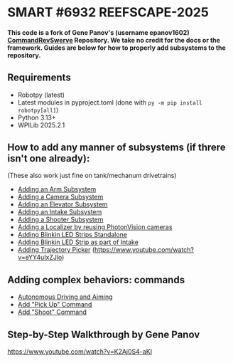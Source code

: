 # SMART #6932 REEFSCAPE-2025
#### This code is a fork of Gene Panov's (username epanov1602) [CommandRevSwerve](https://github.com/epanov1602/CommandRevSwerve) Repository. We take no credit for the docs or the framework. Guides are below for how to properly add subsystems to the repository.

## Requirements
- Robotpy (latest)
- Latest modules in pyproject.toml (done with `py -m pip install robotpy[all]`)
- Python 3.13+
- WPILib 2025.2.1

## How to add any manner of subsystems (if threre isn't one already):
(These also work just fine on tank/mechanum drivetrains)
- [Adding an Arm Subsystem](docs/Adding_Arm.md)
- [Adding a Camera Subsystem](docs/Adding_Camera.md)
- [Adding an Elevator Subsystem](docs/Adding_Elevator.md)
- [Adding an Intake Subsystem](docs/Adding_Intake.md)
- [Adding a Shooter Subsystem](docs/Adding_Shooter.md)
- [Adding a Localizer by reusing PhotonVision cameras](docs/Adding_Localizer.md)
- [Adding Blinkin LED Strips Standalone](docs/Adding_Blinkin_LED_Strip.md)
- [Adding Blinkin LED Strip as part of Intake](docs/Adding_Blinkin_LED_Strip_into_Intake.md)
- [Adding Trajectory Picker](docs/Adding_TrajectoryPicker.md) (https://www.youtube.com/watch?v=eYY4uIxZJlo)

## Adding complex behaviors: commands
- [Autonomous Driving and Aiming](docs/Command_Driving_Aiming.md)
- [Add "Pick Up" Command](docs/Command_PickUp.md)
- [Add "Shoot" Command](docs/Command_Shoot.md)

## Step-by-Step Walkthrough by Gene Panov
https://www.youtube.com/watch?v=K2Aj0S4-aKI
